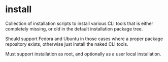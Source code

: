 # install

Collection of installation scripts to install various CLI tools
that is either completely missing, or old in the default installation package tree.

Should support Fedora and Ubuntu in those cases where a proper package
repository exists, otherwise just install the naked CLI tools.

Must support installation as root, and optionally as a user local installation.
